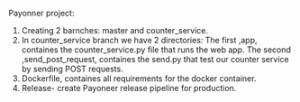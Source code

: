 Payonner project:
1. Creating 2 barnches: master and counter_service.
2. In counter_service branch we have 2 directories:
        The first ,app, containes the counter_service.py file that runs the web app.
        The second ,send_post_request, containes the send.py that test our counter service by sending POST requests.
3. Dockerfile, containes all requirements for the docker container.
4. Release- create Payoneer release pipeline for production.
